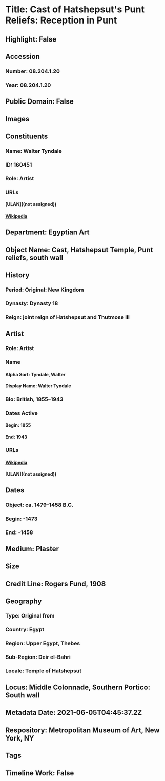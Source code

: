 # Title: Cast of Hatshepsut's Punt Reliefs: Reception in Punt
## Highlight: False
## Accession
### Number: 08.204.1.20
### Year: 08.204.1.20
## Public Domain: False
## Images
## Constituents
### Name: Walter Tyndale
### ID: 160451
### Role: Artist
### URLs
#### [ULAN]((not assigned))
#### [Wikipedia](https://www.wikidata.org/wiki/Q7966319)
## Department: Egyptian Art
## Object Name: Cast, Hatshepsut Temple, Punt reliefs, south wall
## History
### Period: Original: New Kingdom
### Dynasty: Dynasty 18
### Reign: joint reign of Hatshepsut and Thutmose III
## Artist
### Role: Artist
### Name
#### Alpha Sort: Tyndale, Walter
#### Display Name: Walter Tyndale
### Bio: British, 1855–1943
### Dates Active
#### Begin: 1855
#### End: 1943
### URLs
#### [Wikipedia](https://www.wikidata.org/wiki/Q7966319)
#### [ULAN]((not assigned))
## Dates
### Object: ca. 1479–1458 B.C.
### Begin: -1473
### End: -1458
## Medium: Plaster
## Size
## Credit Line: Rogers Fund, 1908
## Geography
### Type: Original from
### Country: Egypt
### Region: Upper Egypt, Thebes
### Sub-Region: Deir el-Bahri
### Locale: Temple of Hatshepsut
## Locus: Middle Colonnade, Southern Portico: South wall
## Metadata Date: 2021-06-05T04:45:37.2Z
## Respository: Metropolitan Museum of Art, New York, NY
## Tags
## Timeline Work: False